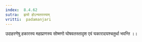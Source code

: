 ```yaml
---
index:  8.4.62
sutra:  झयो होऽन्यतरस्याम्
vritti:  padamanjari
---
```


उदाहरणेषु हकारस्य महाप्राणस्य सोष्मणो घोषवतस्तादृश एवं घकारादयश्चतुर्था भवन्ति ।।
